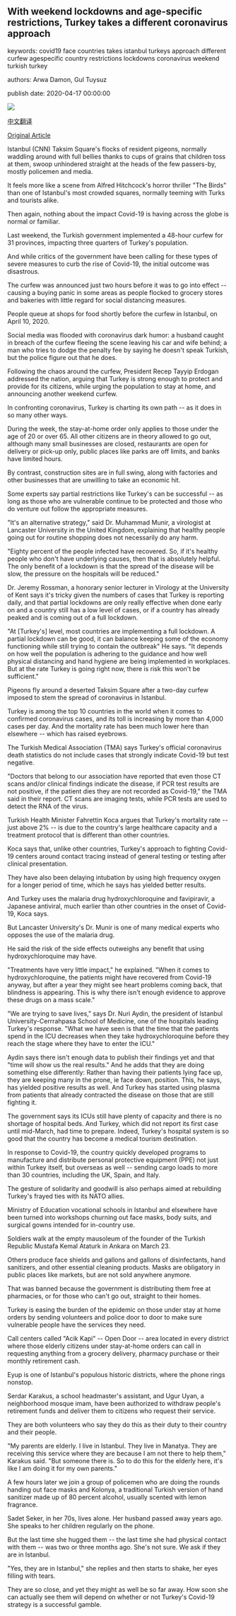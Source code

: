 ## With weekend lockdowns and age-specific restrictions, Turkey takes a different coronavirus approach

keywords: covid19 face countries takes istanbul turkeys approach different curfew agespecific country restrictions lockdowns coronavirus weekend turkish turkey

authors: Arwa Damon, Gul Tuysuz

publish date: 2020-04-17 00:00:00

![](https://cdn.cnn.com/cnnnext/dam/assets/200416163240-turkey-coronavirus-super-tease.jpg)

[中文翻译](With%20weekend%20lockdowns%20and%20age-specific%20restrictions%2C%20Turkey%20takes%20a%20different%20coronavirus%20approach_zh.md)

[Original Article](https://edition.cnn.com/2020/04/17/europe/turkey-coronavirus-lockdown-response-intl/index.html)

Istanbul (CNN) Taksim Square's flocks of resident pigeons, normally waddling around with full bellies thanks to cups of grains that children toss at them, swoop unhindered straight at the heads of the few passers-by, mostly policemen and media.

It feels more like a scene from Alfred Hitchcock's horror thriller "The Birds" than one of Istanbul's most crowded squares, normally teeming with Turks and tourists alike.

Then again, nothing about the impact Covid-19 is having across the globe is normal or familiar.

Last weekend, the Turkish government implemented a 48-hour curfew for 31 provinces, impacting three quarters of Turkey's population.

And while critics of the government have been calling for these types of severe measures to curb the rise of Covid-19, the initial outcome was disastrous.

The curfew was announced just two hours before it was to go into effect -- causing a buying panic in some areas as people flocked to grocery stores and bakeries with little regard for social distancing measures.

People queue at shops for food shortly before the curfew in Istanbul, on April 10, 2020.

Social media was flooded with coronavirus dark humor: a husband caught in breach of the curfew fleeing the scene leaving his car and wife behind; a man who tries to dodge the penalty fee by saying he doesn't speak Turkish, but the police figure out that he does.

Following the chaos around the curfew, President Recep Tayyip Erdogan addressed the nation, arguing that Turkey is strong enough to protect and provide for its citizens, while urging the population to stay at home, and announcing another weekend curfew.

In confronting coronavirus, Turkey is charting its own path -- as it does in so many other ways.

During the week, the stay-at-home order only applies to those under the age of 20 or over 65. All other citizens are in theory allowed to go out, although many small businesses are closed, restaurants are open for delivery or pick-up only, public places like parks are off limits, and banks have limited hours.

By contrast, construction sites are in full swing, along with factories and other businesses that are unwilling to take an economic hit.

Some experts say partial restrictions like Turkey's can be successful -- as long as those who are vulnerable continue to be protected and those who do venture out follow the appropriate measures.

"It's an alternative strategy," said Dr. Muhammad Munir, a virologist at Lancaster University in the United Kingdom, explaining that healthy people going out for routine shopping does not necessarily do any harm.

"Eighty percent of the people infected have recovered. So, if it's healthy people who don't have underlying causes, then that is absolutely helpful. The only benefit of a lockdown is that the spread of the disease will be slow, the pressure on the hospitals will be reduced."

Dr. Jeremy Rossman, a honorary senior lecturer in Virology at the University of Kent says it's tricky given the numbers of cases that Turkey is reporting daily, and that partial lockdowns are only really effective when done early on and a country still has a low level of cases, or if a country has already peaked and is coming out of a full lockdown.

"At [Turkey's] level, most countries are implementing a full lockdown. A partial lockdown can be good, it can balance keeping some of the economy functioning while still trying to contain the outbreak" He says. "It depends on how well the population is adhering to the guidance and how well physical distancing and hand hygiene are being implemented in workplaces. But at the rate Turkey is going right now, there is risk this won't be sufficient."

Pigeons fly around a deserted Taksim Square after a two-day curfew imposed to stem the spread of coronavirus in Istanbul.

Turkey is among the top 10 countries in the world when it comes to confirmed coronavirus cases, and its toll is increasing by more than 4,000 cases per day. And the mortality rate has been much lower here than elsewhere -- which has raised eyebrows.

The Turkish Medical Association (TMA) says Turkey's official coronavirus death statistics do not include cases that strongly indicate Covid-19 but test negative.

"Doctors that belong to our association have reported that even those CT scans and/or clinical findings indicate the disease, if PCR test results are not positive, if the patient dies they are not recorded as Covid-19," the TMA said in their report. CT scans are imaging tests, while PCR tests are used to detect the RNA of the virus.

Turkish Health Minister Fahrettin Koca argues that Turkey's mortality rate -- just above 2% -- is due to the country's large healthcare capacity and a treatment protocol that is different than other countries.

Koca says that, unlike other countries, Turkey's approach to fighting Covid-19 centers around contact tracing instead of general testing or testing after clinical presentation.

They have also been delaying intubation by using high frequency oxygen for a longer period of time, which he says has yielded better results.

And Turkey uses the malaria drug hydroxychloroquine and favipiravir, a Japanese antiviral, much earlier than other countries in the onset of Covid-19, Koca says.

But Lancaster University's Dr. Munir is one of many medical experts who opposes the use of the malaria drug.

He said the risk of the side effects outweighs any benefit that using hydroxychloroquine may have.

"Treatments have very little impact," he explained. "When it comes to hydroxychloroquine, the patients might have recovered from Covid-19 anyway, but after a year they might see heart problems coming back, that blindness is appearing. This is why there isn't enough evidence to approve these drugs on a mass scale."

"We are trying to save lives," says Dr. Nuri Aydin, the president of Istanbul University-Cerrrahpasa School of Medicine, one of the hospitals leading Turkey's response. "What we have seen is that the time that the patients spend in the ICU decreases when they take hydroxychloroquine before they reach the stage where they have to enter the ICU."

Aydin says there isn't enough data to publish their findings yet and that "time will show us the real results." And he adds that they are doing something else differently: Rather than having their patients lying face up, they are keeping many in the prone, ie face down, position. This, he says, has yielded positive results as well. And Turkey has started using plasma from patients that already contracted the disease on those that are still fighting it.

The government says its ICUs still have plenty of capacity and there is no shortage of hospital beds. And Turkey, which did not report its first case until mid-March, had time to prepare. Indeed, Turkey's hospital system is so good that the country has become a medical tourism destination.

In response to Covid-19, the country quickly developed programs to manufacture and distribute personal protective equipment (PPE) not just within Turkey itself, but overseas as well -- sending cargo loads to more than 30 countries, including the UK, Spain, and Italy.

The gesture of solidarity and goodwill is also perhaps aimed at rebuilding Turkey's frayed ties with its NATO allies.

Ministry of Education vocational schools in Istanbul and elsewhere have been turned into workshops churning out face masks, body suits, and surgical gowns intended for in-country use.

Soldiers walk at the empty mausoleum of the founder of the Turkish Republic Mustafa Kemal Ataturk in Ankara on March 23.

Others produce face shields and gallons and gallons of disinfectants, hand sanitizers, and other essential cleaning products. Masks are obligatory in public places like markets, but are not sold anywhere anymore.

That was banned because the government is distributing them free at pharmacies, or for those who can't go out, straight to their homes.

Turkey is easing the burden of the epidemic on those under stay at home orders by sending volunteers and police door to door to make sure vulnerable people have the services they need.

Call centers called "Acik Kapi" -- Open Door -- area located in every district where those elderly citizens under stay-at-home orders can call in requesting anything from a grocery delivery, pharmacy purchase or their monthly retirement cash.

Eyup is one of Istanbul's populous historic districts, where the phone rings nonstop.

Serdar Karakus, a school headmaster's assistant, and Ugur Uyan, a neighborhood mosque imam, have been authorized to withdraw people's retirement funds and deliver them to citizens who request their service.

They are both volunteers who say they do this as their duty to their country and their people.

"My parents are elderly. I live in Istanbul. They live in Manatya. They are receiving this service where they are because I am not there to help them," Karakus said. "But someone there is. So to do this for the elderly here, it's like I am doing it for my own parents."

A few hours later we join a group of policemen who are doing the rounds handing out face masks and Kolonya, a traditional Turkish version of hand sanitizer made up of 80 percent alcohol, usually scented with lemon fragrance.

Sadet Seker, in her 70s, lives alone. Her husband passed away years ago. She speaks to her children regularly on the phone.

But the last time she hugged them -- the last time she had physical contact with them -- was two or three months ago. She's not sure. We ask if they are in Istanbul.

"Yes, they are in Istanbul," she replies and then starts to shake, her eyes filling with tears.

They are so close, and yet they might as well be so far away. How soon she can actually see them will depend on whether or not Turkey's Covid-19 strategy is a successful gamble.